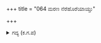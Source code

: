 +++
title = "064 ಮರಣ ನೆರೆಹೊರೆಯಾಯ್ತು"

+++

<details><summary>ಗದ್ಯ (ಕ.ಗ.ಪ) </summary>

64. ಭೀಮನು ದುಶ್ಶಾಸನನನ್ನು ನೋಡುತ್ತಾ 'ಇನ್ನೇನು ನಿನ್ನ ಮರಣ ಹತ್ತಿರಕ್ಕೆ ಬಂದಿತು. ನಿನ್ನ ಪ್ರಾಣ ಈಗ ನನ್ನ ಅಂಗೈಯಲ್ಲಿದೆ. ನಿಮ್ಮ ದೊರೆಯನ್ನು ಕರೆಸು, ಯುದ್ಧ ಮಾಡಿಸು, ಅವನು ನಿನ್ನನ್ನು ಕಾಪಾಡಿಕೊಳ್ಳಲಿ' ಎಂದನು. 'ಶತ್ರುಸೇನೆಯಲ್ಲಿ ಎದುರಾಳಿಗಳೇ ಇಲ್ಲವಲ್ಲಾ, ನಮ್ಮ ಸೈನ್ಯದಲ್ಲಿ ಶೂರಗುಣವುಳ್ಳ ವೀರರು ಇದ್ದರೆ, ನಿನ್ನನ್ನು ರಕ್ಷಿಸಲಿ' ಎಂದು ತನ್ನ ಕಡೆಯ ಸೈನಿಕರ ಕಡೆಗೆ ತಿರುಗಿ ನೋಡಿದನು.
</details>

